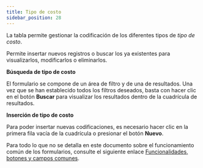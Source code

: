 ```yaml
---
title: Tipo de costo
sidebar_position: 28
---
```


La tabla permite gestionar la codificación de los diferentes tipos de *tipo de costo*.

Permite insertar nuevos registros o buscar los ya existentes para visualizarlos, modificarlos o eliminarlos.

**Búsqueda de tipo de costo**

El formulario se compone de un área de filtro y de una de resultados. Una vez que se han establecido todos los filtros deseados, basta con hacer clic en el botón **Buscar** para visualizar los resultados dentro de la cuadrícula de resultados.

**Inserción de tipo de costo**

Para poder insertar nuevas codificaciones, es necesario hacer clic en la primera fila vacía de la cuadrícula o presionar el botón **Nuevo**.

Para todo lo que no se detalla en este documento sobre el funcionamiento común de los formularios, consulte el siguiente enlace [Funcionalidades, botones y campos comunes](/docs/guide/common).